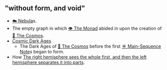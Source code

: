 ## "without form, and void"

* [☁️ Nebula](Nebula)s.
* The empty graph in which [👁 The Monad](🔮%20The%20Cosmos/The%20Monad.md) abided in upon the creation of [🔮 The Cosmos](🔮%20The%20Cosmos/The%20Cosmos.md).
* [Cosmic Dark Ages](Cosmic%20Dark%20Ages.md)
  * The Dark Ages of [🔮 The Cosmos](🔮%20The%20Cosmos/The%20Cosmos.md) before the first [☀️ Main-Sequence Note](Main-Sequence%20Note)s began  to form.
* How [The right hemisphere sees the whole first, and then the left hemisphere separates it into parts](The%20right%20hemisphere%20sees%20the%20whole%20first,%20and%20then%20the%20left%20hemisphere%20separates%20it%20into%20parts.md).
